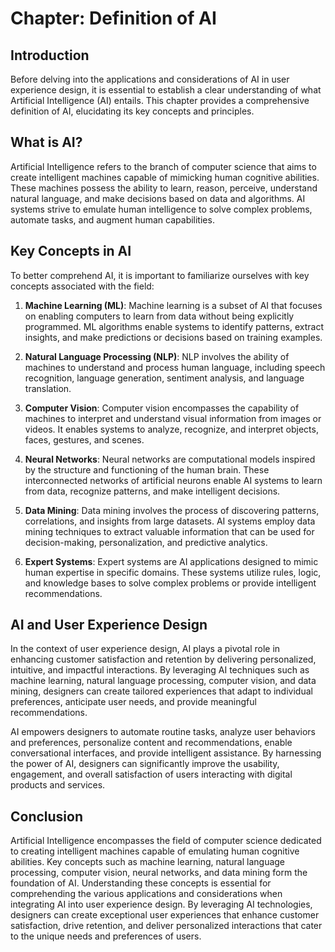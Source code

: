 Chapter: Definition of AI
=========================

Introduction
------------

Before delving into the applications and considerations of AI in user experience design, it is essential to establish a clear understanding of what Artificial Intelligence (AI) entails. This chapter provides a comprehensive definition of AI, elucidating its key concepts and principles.

What is AI?
-----------

Artificial Intelligence refers to the branch of computer science that aims to create intelligent machines capable of mimicking human cognitive abilities. These machines possess the ability to learn, reason, perceive, understand natural language, and make decisions based on data and algorithms. AI systems strive to emulate human intelligence to solve complex problems, automate tasks, and augment human capabilities.

Key Concepts in AI
------------------

To better comprehend AI, it is important to familiarize ourselves with key concepts associated with the field:

1. **Machine Learning (ML)**: Machine learning is a subset of AI that focuses on enabling computers to learn from data without being explicitly programmed. ML algorithms enable systems to identify patterns, extract insights, and make predictions or decisions based on training examples.

2. **Natural Language Processing (NLP)**: NLP involves the ability of machines to understand and process human language, including speech recognition, language generation, sentiment analysis, and language translation.

3. **Computer Vision**: Computer vision encompasses the capability of machines to interpret and understand visual information from images or videos. It enables systems to analyze, recognize, and interpret objects, faces, gestures, and scenes.

4. **Neural Networks**: Neural networks are computational models inspired by the structure and functioning of the human brain. These interconnected networks of artificial neurons enable AI systems to learn from data, recognize patterns, and make intelligent decisions.

5. **Data Mining**: Data mining involves the process of discovering patterns, correlations, and insights from large datasets. AI systems employ data mining techniques to extract valuable information that can be used for decision-making, personalization, and predictive analytics.

6. **Expert Systems**: Expert systems are AI applications designed to mimic human expertise in specific domains. These systems utilize rules, logic, and knowledge bases to solve complex problems or provide intelligent recommendations.

AI and User Experience Design
-----------------------------

In the context of user experience design, AI plays a pivotal role in enhancing customer satisfaction and retention by delivering personalized, intuitive, and impactful interactions. By leveraging AI techniques such as machine learning, natural language processing, computer vision, and data mining, designers can create tailored experiences that adapt to individual preferences, anticipate user needs, and provide meaningful recommendations.

AI empowers designers to automate routine tasks, analyze user behaviors and preferences, personalize content and recommendations, enable conversational interfaces, and provide intelligent assistance. By harnessing the power of AI, designers can significantly improve the usability, engagement, and overall satisfaction of users interacting with digital products and services.

Conclusion
----------

Artificial Intelligence encompasses the field of computer science dedicated to creating intelligent machines capable of emulating human cognitive abilities. Key concepts such as machine learning, natural language processing, computer vision, neural networks, and data mining form the foundation of AI. Understanding these concepts is essential for comprehending the various applications and considerations when integrating AI into user experience design. By leveraging AI technologies, designers can create exceptional user experiences that enhance customer satisfaction, drive retention, and deliver personalized interactions that cater to the unique needs and preferences of users.
